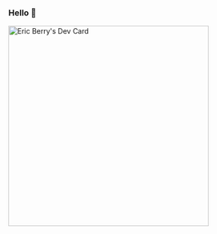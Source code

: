 ### Hello 👋

<a href="https://app.daily.dev/coderberry"><img src="https://api.daily.dev/devcards/f1398102cb3141b28c0a4f753dec68c8.png?r=kki" width="400" alt="Eric Berry's Dev Card"/></a>
